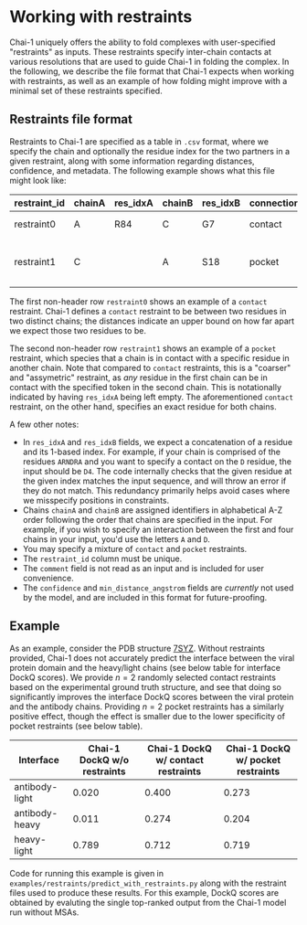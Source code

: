 # Working with restraints

Chai-1 uniquely offers the ability to fold complexes with user-specified "restraints" as inputs. These restraints specify inter-chain contacts at various resolutions that are used to guide Chai-1 in folding the complex. In the following, we describe the file format that Chai-1 expects when working with restraints, as well as an example of how folding might improve with a minimal set of these restraints specified.

## Restraints file format

Restraints to Chai-1 are specified as a table in `.csv` format, where we specify the chain and optionally the residue index for the two partners in a given restraint, along with some information regarding distances, confidence, and metadata. The following example shows what this file might look like:

| restraint_id | chainA | res_idxA | chainB | res_idxB | connection_type | confidence | min_distance_angstrom | max_distance_angstrom | comment |
| --- | --- | --- | --- | --- | --- | --- | --- | --- | --- |
| restraint0 | A | R84 | C | G7 | contact | 1.0 | 0.0 | 22.0 | toy example |
| restraint1 | C |  | A | S18 | pocket | 1.0 | 0.0 | 11.0 | toy known residue-chain interaction |

The first non-header row `restraint0` shows an example of a `contact` restraint. Chai-1 defines a `contact` restraint to be between two residues in two distinct chains; the distances indicate an upper bound on how far apart we expect those two residues to be. 

The second non-header row `restraint1` shows an example of a `pocket` restraint, which species that a chain is in contact with a specific residue in another chain. Note that compared to `contact` restraints, this is a "coarser" and "assymetric" restraint, as _any_ residue in the first chain can be in contact with the specified token in the second chain. This is notationally indicated by having `res_idxA` being left empty. The aforementioned `contact` restraint, on the other hand, specifies an exact residue for both chains. 

A few other notes:
- In `res_idxA` and `res_idxB` fields, we expect a concatenation of a residue and its 1-based index. For example, if your chain is comprised of the residues `ARNDRA` and you want to specify a contact on the `D` residue, the input should be `D4`. The code internally checks that the given residue at the given index matches the input sequence, and will throw an error if they do not match. This redundancy primarily helps avoid cases where we misspecify positions in constraints.
- Chains `chainA` and `chainB` are assigned identifiers in alphabetical A-Z order following the order that chains are specified in the input. For example, if you wish to specify an interaction between the first and four chains in your input, you'd use the letters `A` and `D`. 
- You may specify a mixture of `contact` and `pocket` restraints.
- The `restraint_id` column must be unique.
- The `comment` field is not read as an input and is included for user convenience.
- The `confidence` and `min_distance_angstrom` fields are _currently_ not used by the model, and are included in this format for future-proofing.

## Example

As an example, consider the PDB structure [7SYZ](https://www.rcsb.org/structure/7SYZ). Without restraints provided, Chai-1 does not accurately predict the interface between the viral protein domain and the heavy/light chains (see below table for interface DockQ scores). We provide $n=2$ randomly selected contact restraints based on the experimental ground truth structure, and see that doing so significantly improves the interface DockQ scores between the viral protein and the antibody chains. Providing $n=2$ pocket restraints has a similarly positive effect, though the effect is smaller due to the lower specificity of pocket restraints (see below table).

| Interface | Chai-1 DockQ w/o restraints | Chai-1 DockQ w/ contact restraints | Chai-1 DockQ w/ pocket restraints |
| --- | --- | --- | --- |
| antibody-light | 0.020 | 0.400 | 0.273 | 
| antibody-heavy | 0.011 | 0.274 | 0.204 | 
| heavy-light | 0.789 | 0.712 | 0.719 |

Code for running this example is given in `examples/restraints/predict_with_restraints.py` along with the restraint files used to produce these results. For this example, DockQ scores are obtained by evaluting the single top-ranked output from the Chai-1 model run without MSAs.